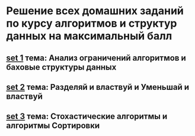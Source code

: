 # Решение всех домашних заданий по курсу алгоритмов и структур данных на максимальный балл

## [set 1](./BDZ1/) тема: Анализ ограничений алгоритмов и баховые структуры данных

## [set 2](./BDZ2/) тема: Разделяй и властвуй и Уменьшай и властвуй

## [set 3](./BDZ3/) тема: Стохастические алгоритмы и алгоритмы Сортировки